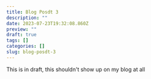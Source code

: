 ```yaml
---
title: Blog Posdt 3
description: ""
date: 2023-07-23T19:32:08.860Z
preview: ""
draft: true
tags: []
categories: []
slug: blog-posdt-3
---
```


This is in draft, this shouldn't show up on my blog at all